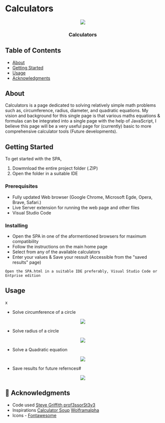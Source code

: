 # Calculators
<p align="center">
 <img src="https://i.pinimg.com/1200x/1a/2a/a0/1a2aa00f7da302fd54fcc44c72aca8a1.jpg"></a>
</p>
<h3 align="center">Calculators</h3>


## Table of Contents

- [About](#about)
- [Getting Started](#getting-started)
- [Usage](#usage)
- [Acknowledgments](#-acknowledgments)

## About <a name = "about"></a>

Calculators is a page dedicated to solving relatively simple math problems such as, circumference, radius, diameter, and quadratic equations. My vision and background for this single page is that various maths equations & formulas can be integrated into a single page with the help of JavaScript, I believe this page will be a very useful page for (currently) basic to more comprehensive calculator tools (Future developments).

## Getting Started <a name = "getting_started"></a>

To get started with the SPA, 
1) Dowmnload the entire project folder (.ZIP)
2) Open the folder in a suitable IDE

### Prerequisites

- Fully updated Web browser (Google Chrome, Microsoft Egde, Opera, Brave, Safari.)
- Live Server extension for running the web page and other files
- Visual Studio Code

### Installing

- Open the SPA in one of the aformentioned browsers for maximum compatibility
- Follow the instructions on the main home page
- Select from any of the available calculators
- Enter your values & Save your ressult (Accessible from the "saved results" page)


```
Open the SPA.html in a suitable IDE preferably, Visual Studio Code or Entprise edition
```

## Usage <a name = "usage"></a>
x
- Solve circumference of a circle
<p align="center">
 <img src="https://i.pinimg.com/1200x/1a/2a/a0/1a2aa00f7da302fd54fcc44c72aca8a1.jpg"></a>
</p>

- Solve radius of a circle
<p align="center">
 <img src="https://i.pinimg.com/1200x/7e/07/a0/7e07a0e2f4cbf55650194655a2230339.jpg"></a>
</p>

- Solve a Quadratic equation
<p align="center">
 <img src="https://i.pinimg.com/1200x/0d/a7/14/0da714624b86c1979b69ddeac69c78fc.jpg"></a>
</p>

- Save results for future refernces#
<p align="center">
 <img src="https://i.pinimg.com/1200x/1c/9f/8f/1c9f8fc5b361a2dfe46d4bd3c36fbe90.jpg"></a>
</p>

## 🎉 Acknowledgments <a name = "acknowledgments"></a>

- Code used <a href="https://gist.github.com/prof3ssorSt3v3">Steve Griffith prof3ssorSt3v3</a>
- Inspirations <a href="https://www.calculatorsoup.com/">Calculator Soup</a> <a href="https://www.wolframalpha.com">Wolframalpha</a>
- Icons - <a href="https://fontawesome.com/">Fontawesome</a>
